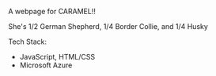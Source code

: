A webpage for CARAMEL!!

She's 1/2 German Shepherd, 1/4 Border Collie, and 1/4 Husky

Tech Stack:
- JavaScript, HTML/CSS
- Microsoft Azure
